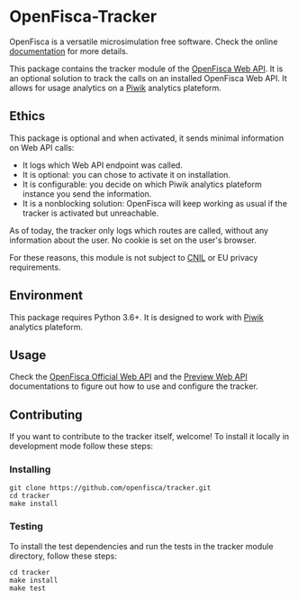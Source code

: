 # OpenFisca-Tracker

OpenFisca is a versatile microsimulation free software.
Check the online [documentation](https://doc.openfisca.fr) for more details.

This package contains the tracker module of the [OpenFisca Web API](https://openfisca.org/doc/openfisca-web-api/index.html).
It is an optional solution to track the calls on an installed OpenFisca Web API. It allows for usage analytics on a [Piwik](https://piwik.org) analytics plateform.

## Ethics

This package is optional and when activated, it sends minimal information on Web API calls:
* It logs which Web API endpoint was called.
* It is optional: you can chose to activate it on installation.
* It is configurable: you decide on which Piwik analytics plateform instance you send the information.
* It is a nonblocking solution: OpenFisca will keep working as usual if the tracker is activated but unreachable.

As of today, the tracker only logs which routes are called, without any information about the user. No cookie is set on the user's browser.

For these reasons, this module is not subject to [CNIL](https://www.cnil.fr/en/home) or EU privacy requirements.

## Environment

This package requires Python 3.6+.
It is designed to work with [Piwik](https://piwik.org) analytics plateform.

## Usage

Check the [OpenFisca Official Web API](https://github.com/openfisca/openfisca-core#tracker-configuration) and the [Preview Web API](https://github.com/openfisca/openfisca-web-api#tracker-configuration) documentations to figure out how to use and configure the tracker.

## Contributing

If you want to contribute to the tracker itself, welcome! To install it locally in development mode follow these steps:

### Installing

```
git clone https://github.com/openfisca/tracker.git
cd tracker
make install
```

### Testing

To install the test dependencies and run the tests in the tracker module directory, follow these steps:
```
cd tracker
make install
make test
```
